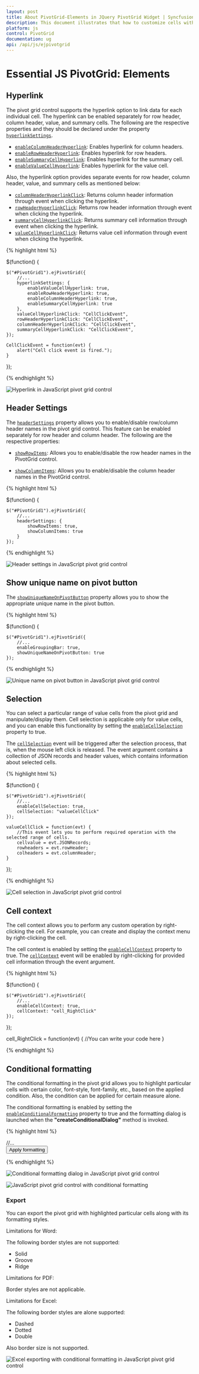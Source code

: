 ```yaml
---
layout: post
title: About PivotGrid-Elements in JQuery PivotGrid Widget | Syncfusion
description: This document illustrates that how to customize cells with an interactive way in JavaScript PivotGrid control
platform: js
control: PivotGrid
documentation: ug
api: /api/js/ejpivotgrid
---
```


# Essential JS PivotGrid: Elements

## Hyperlink
The pivot grid control supports the hyperlink option to link data for each individual cell. The hyperlink can be enabled separately for row header, column header, value, and summary cells. The following are the respective properties and they should be declared under the property [`hyperlinkSettings`](/api/js/ejpivotgrid#members:hyperlinksettings).

* [`enableColumnHeaderHyperlink`](/api/js/ejpivotgrid#members:hyperlinksettings-enablecolumnheaderhyperlink): Enables hyperlink for column headers.
* [`enableRowHeaderHyperlink`](/api/js/ejpivotgrid#members:hyperlinksettings-enablerowheaderhyperlink): Enables hyperlink for row headers.
* [`enableSummaryCellHyperlink`](/api/js/ejpivotgrid#members:hyperlinksettings-enablesummarycellhyperlink): Enables hyperlink for the summary cell.
* [`enableValueCellHyperlink`](/api/js/ejpivotgrid#members:hyperlinksettings-enablevaluecellhyperlink): Enables hyperlink for the value cell.

Also, the hyperlink option provides separate events for row header, column header, value, and summary cells as mentioned below:

* [`columnHeaderHyperlinkClick`](/api/js/ejpivotgrid#events:columnheaderhyperlinkclick): Returns column header information through event when clicking the hyperlink.
* [`rowHeaderHyperlinkClick`](/api/js/ejpivotgrid#events:rowheaderhyperlinkclick): Returns row header information through event when clicking the hyperlink.
* [`summaryCellHyperlinkClick`](/api/js/ejpivotgrid#events:summarycellhyperlinkclick): Returns summary cell information through event when clicking the hyperlink.
* [`valueCellHyperlinkClick`](/api/js/ejpivotgrid#events:valuecellhyperlinkclick): Returns value cell information through event when clicking the hyperlink.

{% highlight html %}

$(function() {

    $("#PivotGrid1").ejPivotGrid({
        //...
		hyperlinkSettings: {
            enableValueCellHyperlink: true,
            enableRowHeaderHyperlink: true,
            enableColumnHeaderHyperlink: true,
            enableSummaryCellHyperlink: true
        },
        valueCellHyperlinkClick: "CellClickEvent",
        rowHeaderHyperlinkClick: "CellClickEvent",
        columnHeaderHyperlinkClick: "CellClickEvent",
        summaryCellHyperlinkClick: "CellClickEvent",
    });

    CellClickEvent = function(evt) {
        alert("Cell click event is fired.");
    }

});

{% endhighlight %}

![Hyperlink in JavaScript pivot grid control](PivotGrid-Elements_images/hyperlink.png)

## Header Settings
The [`headerSettings`](/api/js/ejpivotgrid#members:headersettings) property allows you to enable/disable row/column header names in the pivot grid control. This feature can be enabled separately for row header and column header. The following are the respective properties:

* [`showRowItems`](/api/js/ejpivotgrid#members:headersettings-showrowitems): Allows you to enable/disable the row header names in the PivotGrid control.

* [`showColumnItems`](/api/js/ejpivotgrid#members:headersettings-showcolumnitems): Allows you to enable/disable the column header names in the PivotGrid control.

{% highlight html %}

$(function() {

    $("#PivotGrid1").ejPivotGrid({
        //...
        headerSettings: {
            showRowItems: true,
            showColumnItems: true
        }
    });
{% endhighlight %}

![Header settings in JavaScript pivot grid control](PivotGrid-Elements_images/headerSettings.png)

## Show unique name on pivot button
The [`showUniqueNameOnPivotButton`](/api/js/ejpivotgrid#members:showUniqueNameOnPivotButton) property allows you to show the appropriate unique name in the pivot button.

{% highlight html %}

$(function() {

    $("#PivotGrid1").ejPivotGrid({
        //...
        enableGroupingBar: true,
        showUniqueNameOnPivotButton: true
    });
{% endhighlight %}

![Unique name on pivot button in JavaScript pivot grid control](PivotGrid-Elements_images/uniquNamePivotButton.png)

## Selection
You can select a particular range of value cells from the pivot grid and manipulate/display them. Cell selection is applicable only for value cells, and you can enable this functionality by setting the [`enableCellSelection`](/api/js/ejpivotgrid#members:enablecellselection) property to true.

The [`cellSelection`](/api/js/ejpivotgrid#events:cellselection) event will be triggered after the selection process, that is, when the mouse left click is released. The event argument contains a collection of JSON records and header values, which contains information about selected cells.

{% highlight html %}

$(function() {

    $("#PivotGrid1").ejPivotGrid({
        //...
        enableCellSelection: true,
        cellSelection: "valueCellClick"
    });

    valueCellClick = function(evt) {
        //This event lets you to perform required operation with the selected range of cells.
        cellvalue = evt.JSONRecords;
        rowheaders = evt.rowHeader;
        colheaders = evt.columnHeader;
    }
});

{% endhighlight %}

![Cell selection in JavaScript pivot grid control](PivotGrid-Elements_images/cellselection.png)

## Cell context
The cell context allows you to perform any custom operation by right-clicking the cell. For example, you can create and display the context menu by right-clicking the cell.

The cell context is enabled by setting the [`enableCellContext`](/api/js/ejpivotgrid#members:enablecellcontext) property to true. The [`cellContext`](/api/js/ejpivotgrid#events:cellcontext) event will be enabled by right-clicking for provided cell information through the event argument.

{% highlight html %}

$(function() {

    $("#PivotGrid1").ejPivotGrid({
    	//...
        enableCellContext: true,
        cellContext: "cell_RightClick"
    });
});

cell_RightClick = function(evt) {
    //You can write your code here
}

{% endhighlight %}

## Conditional formatting
The conditional formatting in the pivot grid allows you to highlight particular cells with certain color, font-style, font-family, etc., based on the applied condition.  Also, the condition can be applied for certain measure alone.

The conditional formatting is enabled by setting the [`enableConditionalFormatting`](/api/js/ejpivotgrid#members:enableconditionalformatting) property to true and the formatting dialog is launched when the **"createConditionalDialog"** method is invoked.

{% highlight html %}

<html>
//...

<body>
    <div id="PivotGrid1"> </div>
    <button id="Button1">Apply formatting</button>

   <script type="text/javascript">
        $(function() {
            $("#PivotGrid1").ejPivotGrid({
                //...
                enableConditionalFormatting: true
            });
            $("#Button1").ejButton({
                size: "normal",
                roundedCorner: true,
                click: "btnClick"
            });
        });

        function btnClick(e) {
            var pivotGridObj = $('#PivotGrid1').data("ejPivotGrid");
            if (pivotGridObj.model.enableConditionalFormatting) {
                pivotGridObj.openConditionalFormattingDialog();
            }
        }
    </script>
</body>

</html>

{% endhighlight %}

![Conditional formatting dialog in JavaScript pivot grid control](PivotGrid-Elements_images/FormatDialog.png)

![JavaScript pivot grid control with conditional formatting](PivotGrid-Elements_images/FormattedGrid.png)

### Export

You can export the pivot grid with highlighted particular cells along with its formatting styles.

Limitations for Word:

The following border styles are not supported:

* Solid
* Groove
* Ridge

Limitations for PDF:

Border styles are not applicable.

Limitations for Excel:

The following border styles are alone supported:

* Dashed
* Dotted
* Double

Also border size is not supported.

![Excel exporting with conditional formatting in JavaScript pivot grid control](PivotGrid-Elements_images/conditional_export.png)